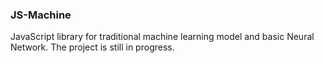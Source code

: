 ### JS-Machine

JavaScript library for traditional machine learning model and basic Neural Network.
The project is still in progress. 